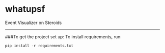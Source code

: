 whatupsf
========

Event Visualizer on Steroids

---

###To get the project set up:
To install requirements, run
```
pip install -r requirements.txt
```
